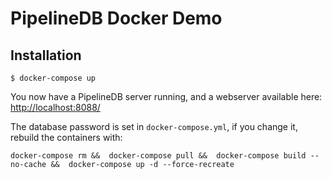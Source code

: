 # PipelineDB Docker Demo


## Installation

    $ docker-compose up

You now have a PipelineDB server running, and a webserver available here: [http://localhost:8088/](http://localhost:8088/)

The database password is set in `docker-compose.yml`, if you change it, rebuild the containers with:

    docker-compose rm &&  docker-compose pull &&  docker-compose build --no-cache &&  docker-compose up -d --force-recreate

